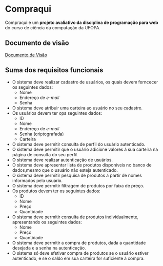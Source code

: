 # Compraqui
Compraqui é um **projeto avaliativo da disciplina de programação para web** do curso de ciência da computação da UFOPA.

## Documento de visão
[Documento de Visão](https://docs.google.com/document/d/1iKREQ6ZBxhCZRAqSQzwqt6LYVD_vGgBPIaH7wz-FJ08/edit?usp=sharing)

## Suma dos requisitos funcionais
- O sistema deve realizar cadastro de usuários, os quais devem forncecer os seguintes dados:
	- Nome
	- Endereço de *e-mail*
	- Senha
- O sistema deve atribuir uma carteira ao usuário no seu cadastro.
- Os usuários devem ter ops seguintes dados:
	- ID
	- Nome
	- Endereço de *e-mail*
	- Senha (criptografada)
	- Carteira
- O sistema deve permitir consulta de perfil do usuário autenticado.
- O sistema deve permitir que o usuário adicione valores à sua carteira na página de consulta do seu perfil.
- O sistema deve realizar autenticação de usuários.
- O sistema deve apresentar lista de produtos disponíveis no banco de dados,mesmo que o usuário não esteja autenticado.
- O sistema deve permitir pesquisa de produtos a partir de nomes informados pelo usuário.
- O sistema deve permitir filtragem de produtos por faixa de preço.
- Os produtos devem ter os seguintes dados:
	- ID
	- Nome
	- Preço
	- Quantidade
- O sistema deve permitir consulta de produtos individualmente, apresentando os seguintes dados:
	- Nome
	- Preço
	- Quantidade
- O sistema deve permitir a compra de produtos, dada a quantidade desejada e a senha na autenticação.
- O sistema só deve efetivar compra de produtos se o usuário estiver autenticado, e se o saldo em sua carteira for suficiente à compra.

